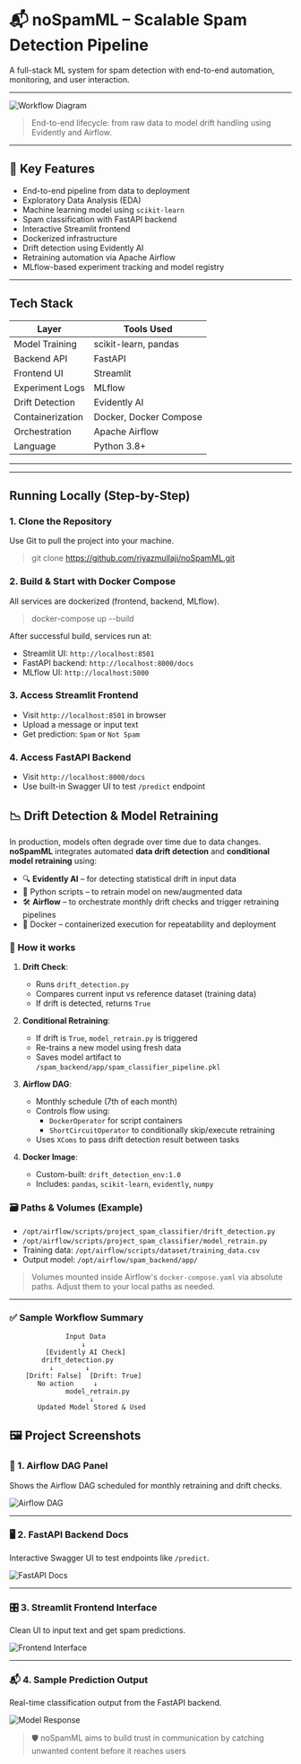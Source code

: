 # 📬 noSpamML – Scalable Spam Detection Pipeline

A full-stack ML system for spam detection with end-to-end automation, monitoring, and user interaction.

---

![Workflow Diagram](./spamML.jpg)

>  End-to-end lifecycle: from raw data to model drift handling using Evidently and Airflow.

---

## 📌 Key Features

-  End-to-end pipeline from data to deployment
-  Exploratory Data Analysis (EDA)
-  Machine learning model using `scikit-learn`
-  Spam classification with FastAPI backend
-  Interactive Streamlit frontend
-  Dockerized infrastructure
-  Drift detection using Evidently AI
-  Retraining automation via Apache Airflow
-  MLflow-based experiment tracking and model registry

---

##  Tech Stack

| Layer             | Tools Used                      |
|------------------|----------------------------------|
| Model Training    | scikit-learn, pandas             |
| Backend API       | FastAPI                         |
| Frontend UI       | Streamlit                       |
| Experiment Logs   | MLflow                          |
| Drift Detection   | Evidently AI                    |
| Containerization  | Docker, Docker Compose          |
| Orchestration     | Apache Airflow                  |
| Language          | Python 3.8+                     |

---


---

##  Running Locally (Step-by-Step)

### 1. Clone the Repository

Use Git to pull the project into your machine.
> git clone https://github.com/riyazmullaji/noSpamML.git


### 2. Build & Start with Docker Compose

All services are dockerized (frontend, backend, MLflow).

> docker-compose up --build


After successful build, services run at:
- Streamlit UI: `http://localhost:8501`
- FastAPI backend: `http://localhost:8000/docs`
- MLflow UI: `http://localhost:5000`

### 3. Access Streamlit Frontend

- Visit `http://localhost:8501` in browser
- Upload a message or input text
- Get prediction: `Spam` or `Not Spam`

### 4. Access FastAPI Backend

- Visit `http://localhost:8000/docs`
- Use built-in Swagger UI to test `/predict` endpoint

## 📉 Drift Detection & Model Retraining

In production, models often degrade over time due to data changes. **noSpamML** integrates automated **data drift detection** and **conditional model retraining** using:

- 🔍 **Evidently AI** – for detecting statistical drift in input data
- 🐍 Python scripts – to retrain model on new/augmented data
- 🛠️ **Airflow** – to orchestrate monthly drift checks and trigger retraining pipelines
- 🐳 Docker – containerized execution for repeatability and deployment

### 🔁 How it works

1. **Drift Check**:
   - Runs `drift_detection.py`
   - Compares current input vs reference dataset (training data)
   - If drift is detected, returns `True`

2. **Conditional Retraining**:
   - If drift is `True`, `model_retrain.py` is triggered
   - Re-trains a new model using fresh data
   - Saves model artifact to `/spam_backend/app/spam_classifier_pipeline.pkl`

3. **Airflow DAG**:
   - Monthly schedule (7th of each month)
   - Controls flow using:
     - `DockerOperator` for script containers
     - `ShortCircuitOperator` to conditionally skip/execute retraining
   - Uses `XComs` to pass drift detection result between tasks

4. **Docker Image**:
   - Custom-built: `drift_detection_env:1.0`
   - Includes: `pandas`, `scikit-learn`, `evidently`, `numpy`

### 🗃️ Paths & Volumes (Example)

- `/opt/airflow/scripts/project_spam_classifier/drift_detection.py`
- `/opt/airflow/scripts/project_spam_classifier/model_retrain.py`
- Training data: `/opt/airflow/scripts/dataset/training_data.csv`
- Output model: `/opt/airflow/spam_backend/app/`

> Volumes mounted inside Airflow's `docker-compose.yaml` via absolute paths. Adjust them to your local paths as needed.

---

### ✅ Sample Workflow Summary

```text
              Input Data
                  ↓
         [Evidently AI Check]
        drift_detection.py
          ↓        ↓
    [Drift: False]  [Drift: True]
       No action     ↓
              model_retrain.py
                    ↓
       Updated Model Stored & Used
```


## 🖼️ Project Screenshots

### 🧩 1. Airflow DAG Panel

Shows the Airflow DAG scheduled for monthly retraining and drift checks.

![Airflow DAG](./Screenshots/af1.png)

---

### 🖥️ 2. FastAPI Backend Docs

Interactive Swagger UI to test endpoints like `/predict`.

![FastAPI Docs](./Screenshots/Backend.png)

---

### 🎛️ 3. Streamlit Frontend Interface

Clean UI to input text and get spam predictions.

![Frontend Interface](./Screenshots/interface.png)

---

### 📬 4. Sample Prediction Output

Real-time classification output from the FastAPI backend.

![Model Response](./Screenshots/response.png)






> 🛡️ noSpamML aims to build trust in communication by catching unwanted content before it reaches users 

